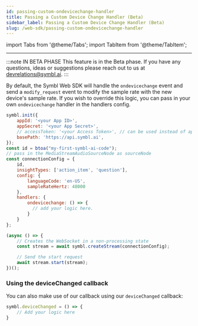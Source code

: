 ```yaml
---
id: passing-custom-ondevicechange-handler
title: Passing a Custom Device Change Handler (Beta)
sidebar_label: Passing a Custom Device Change Handler (Beta)
slug: /web-sdk/passing-custom-ondevicechange-handler
---
```


import Tabs from '@theme/Tabs';
import TabItem from '@theme/TabItem';

---

:::note IN BETA PHASE
This feature is in the Beta phase. If you have any questions, ideas or suggestions please reach out to us at devrelations@symbl.ai.
:::


By default, the Symbl Web SDK will handle the `ondevicechange` event and send a `modify_request` event to modify the sample rate with the new device's sample rate. If you wish to override this logic, you can pass in your own `ondevicechange` handler in the handlers config.

```js
symbl.init({
	appId: '<your App ID>',
	appSecret: '<your App Secret>',
	// accessToken: '<your Access Token>', // can be used instead of appId and appSecret
	basePath: 'https://api.symbl.ai',
});
const id = btoa("my-first-symbl-ai-code");
// pass in the MediaStreamAudioSourceNode as sourceNode
const connectionConfig = {
	id,
	insightTypes: ['action_item', 'question'],
	config: {
		languageCode: 'en-US',
		sampleRateHertz: 48000
	},
	handlers: {
		ondevicechange: () => {
		  // add your logic here.
		}
	}
};

(async () => {
	// Creates the WebSocket in a non-processing state
	const stream = await symbl.createStream(connectionConfig);

	// Send the start request
	await stream.start(stream);
})();
```
### Using the deviceChanged callback

You can also make use of our callback using our `deviceChanged` callback:

```js
symbl.deviceChanged = () => {
	// Add your logic here
}
```